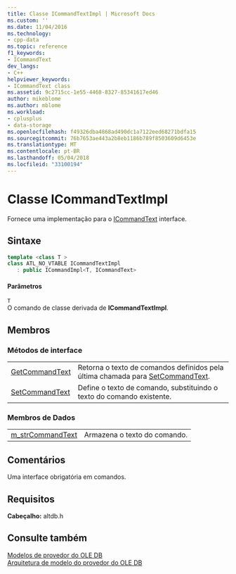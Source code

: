 ```yaml
---
title: Classe ICommandTextImpl | Microsoft Docs
ms.custom: ''
ms.date: 11/04/2016
ms.technology:
- cpp-data
ms.topic: reference
f1_keywords:
- ICommandText
dev_langs:
- C++
helpviewer_keywords:
- ICommandText class
ms.assetid: 9c2715cc-1e55-4468-8327-85341617ed46
author: mikeblome
ms.author: mblome
ms.workload:
- cplusplus
- data-storage
ms.openlocfilehash: f49326dba4868ad490dc1a7122eed68271bdfa15
ms.sourcegitcommit: 76b7653ae443a2b8eb1186b789f8503609d6453e
ms.translationtype: MT
ms.contentlocale: pt-BR
ms.lasthandoff: 05/04/2018
ms.locfileid: "33100194"
---
```

# <a name="icommandtextimpl-class"></a>Classe ICommandTextImpl
Fornece uma implementação para o [ICommandText](https://msdn.microsoft.com/en-us/library/ms714914.aspx) interface.  
  
## <a name="syntax"></a>Sintaxe

```cpp
template <class T >  
class ATL_NO_VTABLE ICommandTextImpl   
   : public ICommandImpl<T, ICommandText>  
```  
  
#### <a name="parameters"></a>Parâmetros  
 `T`  
 O comando de classe derivada de **ICommandTextImpl**.  
  
## <a name="members"></a>Membros  
  
### <a name="interface-methods"></a>Métodos de interface  
  
|||  
|-|-|  
|[GetCommandText](../../data/oledb/icommandtextimpl-getcommandtext.md)|Retorna o texto de comandos definidos pela última chamada para [SetCommandText](../../data/oledb/icommandtextimpl-setcommandtext.md).|  
|[SetCommandText](../../data/oledb/icommandtextimpl-setcommandtext.md)|Define o texto de comando, substituindo o texto do comando existente.|  
  
### <a name="data-members"></a>Membros de Dados  
  
|||  
|-|-|  
|[m_strCommandText](../../data/oledb/icommandtextimpl-m-strcommandtext.md)|Armazena o texto do comando.|  
  
## <a name="remarks"></a>Comentários  
 Uma interface obrigatória em comandos.  
  
## <a name="requirements"></a>Requisitos  
 **Cabeçalho:** altdb.h  
  
## <a name="see-also"></a>Consulte também  
 [Modelos de provedor do OLE DB](../../data/oledb/ole-db-provider-templates-cpp.md)   
 [Arquitetura de modelo do provedor do OLE DB](../../data/oledb/ole-db-provider-template-architecture.md)